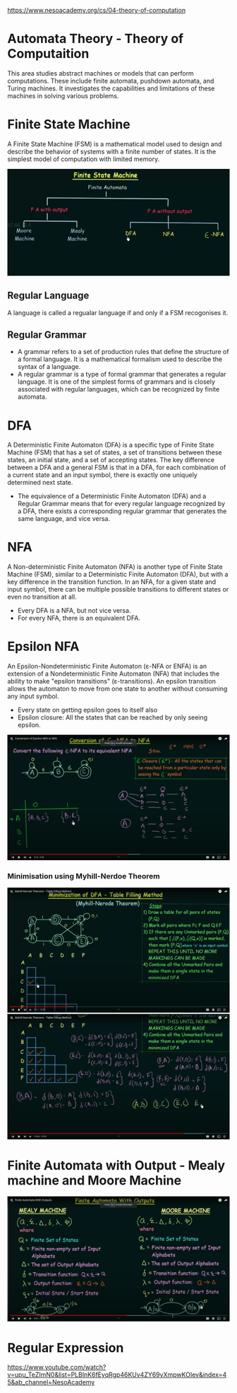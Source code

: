 https://www.nesoacademy.org/cs/04-theory-of-computation

# Automata Theory - Theory of Computaition
This area studies abstract machines or models that can perform computations. These include finite automata, pushdown automata, and Turing machines. It investigates the capabilities and limitations of these machines in solving various problems.

# Finite State Machine
A Finite State Machine (FSM) is a mathematical model used to design and describe the behavior of systems with a finite number of states. It is the simplest model of computation with limited memory. 

![Alt text](<Screenshot from 2023-11-20 19-49-04.png>)

## Regular Language
A language is called a regualar language if and only if a FSM recogonises it.

## Regular Grammar
- A grammar refers to a set of production rules that define the structure of a formal language. It is a mathematical formalism used to describe the syntax of a language. 
- A regular grammar is a type of formal grammar that generates a regular language. It is one of the simplest forms of grammars and is closely associated with regular languages, which can be recognized by finite automata. 

# DFA
A Deterministic Finite Automaton (DFA) is a specific type of Finite State Machine (FSM) that has a set of states, a set of transitions between these states, an initial state, and a set of accepting states. The key difference between a DFA and a general FSM is that in a DFA, for each combination of a current state and an input symbol, there is exactly one uniquely determined next state.
- The equivalence of a Deterministic Finite Automaton (DFA) and a Regular Grammar means that for every regular language recognized by a DFA, there exists a corresponding regular grammar that generates the same language, and vice versa.

# NFA
A Non-deterministic Finite Automaton (NFA) is another type of Finite State Machine (FSM), similar to a Deterministic Finite Automaton (DFA), but with a key difference in the transition function. In an NFA, for a given state and input symbol, there can be multiple possible transitions to different states or even no transition at all.
- Every DFA is a NFA, but not vice versa.
- For every NFA, there is an equivalent DFA.

# Epsilon NFA
An Epsilon-Nondeterministic Finite Automaton (ε-NFA or ENFA) is an extension of a Nondeterministic Finite Automaton (NFA) that includes the ability to make "epsilon transitions" (ε-transitions). An epsilon transition allows the automaton to move from one state to another without consuming any input symbol.
- Every state on getting epsilon goes to itself also
- Epsilon closure: All the states that can be reached by only seeing epsilon.

![Alt text](<Screenshot from 2023-11-20 20-57-08.png>)


### Minimisation using Myhill-Nerdoe Theorem
![Alt text](<Screenshot from 2023-11-20 20-33-29.png>)
![Alt text](<Screenshot from 2023-11-20 20-38-32.png>) 

# Finite Automata with Output - Mealy machine and Moore Machine
![Alt text](<Screenshot from 2023-11-20 20-45-32.png>)



# Regular Expression
https://www.youtube.com/watch?v=upu_TeZImN0&list=PLBlnK6fEyqRgp46KUv4ZY69yXmpwKOIev&index=45&ab_channel=NesoAcademy

